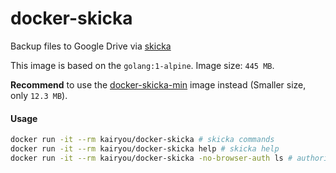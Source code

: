 # docker-skicka

Backup files to Google Drive via [skicka](https://github.com/google/skicka)

This image is based on the `golang:1-alpine`.
Image size: `445 MB`.

**Recommend** to use the [docker-skicka-min](../docker-skicka-min) image instead (Smaller size, only `12.3 MB`).


#### Usage
```sh
docker run -it --rm kairyou/docker-skicka # skicka commands
docker run -it --rm kairyou/docker-skicka help # skicka help
docker run -it --rm kairyou/docker-skicka -no-browser-auth ls # authorize skicka
```

<!-- ##### Development -->
<!-- docker build --tag kairyou/docker-skicka . -->
